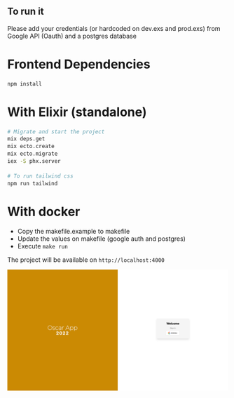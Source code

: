 ## To run it 

Please add your credentials (or hardcoded on dev.exs and prod.exs) from Google API (Oauth) and a postgres database 

# Frontend Dependencies
```bash
npm install 
```

# With Elixir (standalone)
```bash
# Migrate and start the project
mix deps.get
mix ecto.create
mix ecto.migrate
iex -S phx.server

# To run tailwind css
npm run tailwind
```

# With docker
- Copy the makefile.example to makefile
- Update the values on makefile (google auth and postgres)
- Execute `make run`

The project will be available on `http://localhost:4000`

![project](example.png)
